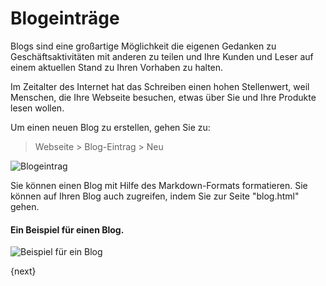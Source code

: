 <!-- add-breadcrumbs -->
# Blogeinträge


Blogs sind eine großartige Möglichkeit die eigenen Gedanken zu Geschäftsaktivitäten mit anderen zu teilen und Ihre Kunden und Leser auf einem aktuellen Stand zu Ihren Vorhaben zu halten.

Im Zeitalter des Internet hat das Schreiben einen hohen Stellenwert, weil Menschen, die Ihre Webseite besuchen, etwas über Sie und Ihre Produkte lesen wollen.

Um einen neuen Blog zu erstellen, gehen Sie zu:

> Webseite > Blog-Eintrag > Neu

<img class="screenshot" alt="Blogeintrag" src="{{docs_base_url}}/v12/assets/img/website/blog-post.png">

Sie können einen Blog mit Hilfe des Markdown-Formats formatieren. Sie können auf Ihren Blog auch zugreifen, indem Sie zur Seite "blog.html" gehen.

#### Ein Beispiel für einen Blog.

<img class="screenshot" alt="Beispiel für ein Blog" src="{{docs_base_url}}/v12/assets/img/website/blog-sample.png">

{next}
